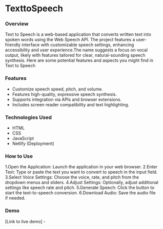 # TexttoSpeech

### Overview
Text to Speech  is a web-based application that converts written text into spoken words using the Web Speech API. The project features a user-friendly interface with customizable speech settings, enhancing accessibility and user experience.The name suggests a focus on vocal output, likely with features tailored for clear, natural-sounding speech synthesis. Here are some potential features and aspects you might find in Text to Speech 

### Features
- Customize speech speed, pitch, and volume.
- Features high-quality, expressive speech synthesis.
- Supports integration via APIs and browser extensions.
- Includes screen reader compatibility and text highlighting.

### Technologies Used

- HTML
- CSS
- JavaScript
- Netlify (Deployment)
### How to Use

1.Open the Application: Launch the application in your web browser.
2.Enter Text: Type or paste the text you want to convert to speech in the input field.
3.Select Voice Settings: Choose the voice, rate, and pitch from the dropdown menus and sliders.
4.Adjust Settings: Optionally, adjust additional settings like speech rate and pitch.
5.Generate Speech: Click the button to start the text-to-speech conversion.
6.Download Audio: Save the audio file if needed.




### Demo

[Link to live demo] - 
